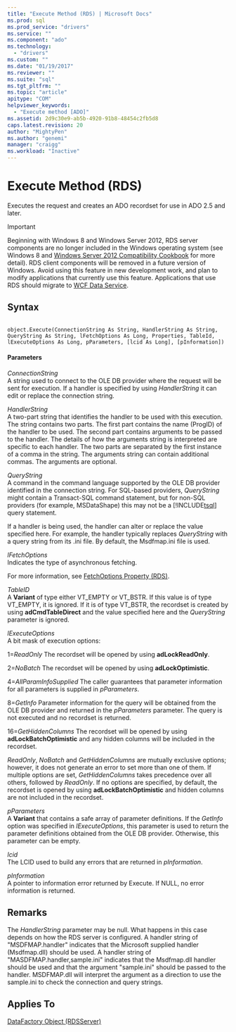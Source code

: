 ```yaml
---
title: "Execute Method (RDS) | Microsoft Docs"
ms.prod: sql
ms.prod_service: "drivers"
ms.service: ""
ms.component: "ado"
ms.technology:
  - "drivers"
ms.custom: ""
ms.date: "01/19/2017"
ms.reviewer: ""
ms.suite: "sql"
ms.tgt_pltfrm: ""
ms.topic: "article"
apitype: "COM"
helpviewer_keywords: 
  - "Execute method [ADO]"
ms.assetid: 2d9c30e9-ab5b-4920-91b8-48454c2fb5d8
caps.latest.revision: 20
author: "MightyPen"
ms.author: "genemi"
manager: "craigg"
ms.workload: "Inactive"
---
```

# Execute Method (RDS)
Executes the request and creates an ADO recordset for use in ADO 2.5 and later.  
  
> [!IMPORTANT]
>  Beginning with Windows 8 and Windows Server 2012, RDS server components are no longer included in the Windows operating system (see Windows 8 and [Windows Server 2012 Compatibility Cookbook](https://www.microsoft.com/en-us/download/details.aspx?id=27416) for more detail). RDS client components will be removed in a future version of Windows. Avoid using this feature in new development work, and plan to modify applications that currently use this feature. Applications that use RDS should migrate to [WCF Data Service](http://go.microsoft.com/fwlink/?LinkId=199565).  
  
## Syntax  
  
```  
  
object.Execute(ConnectionString As String, HandlerString As String, QueryString As String, lFetchOptions As Long, Properties, TableId, lExecuteOptions As Long, pParameters, [lcid As Long], [pInformation])  
```  
  
#### Parameters  
 *ConnectionString*  
 A string used to connect to the OLE DB provider where the request will be sent for execution. If a handler is specified by using *HandlerString* it can edit or replace the connection string.  
  
 *HandlerString*  
 A two-part string that identifies the handler to be used with this execution. The string contains two parts. The first part contains the name (ProgID) of the handler to be used. The second part contains arguments to be passed to the handler. The details of how the arguments string is interpreted are specific to each handler. The two parts are separated by the first instance of a comma in the string. The arguments string can contain additional commas. The arguments are optional.  
  
 *QueryString*  
 A command in the command language supported by the OLE DB provider identified in the connection string. For SQL-based providers, *QueryString* might contain a Transact-SQL command statement, but for non-SQL providers (for example, MSDataShape) this may not be a [!INCLUDE[tsql](../../../includes/tsql_md.md)] query statement.  
  
 If a handler is being used, the handler can alter or replace the value specified here. For example, the handler typically replaces *QueryString* with a query string from its .ini file. By default, the Msdfmap.ini file is used.  
  
 *lFetchOptions*  
 Indicates the type of asynchronous fetching.  
  
 For more information, see [FetchOptions Property (RDS)](../../../ado/reference/rds-api/fetchoptions-property-rds.md).  
  
 *TableID*  
 A **Variant** of type either VT_EMPTY or VT_BSTR. If this value is of type VT_EMPTY, it is ignored. If it is of type VT_BSTR, the recordset is created by using **adCmdTableDirect** and the value specified here and the *QueryString* parameter is ignored.  
  
 *lExecuteOptions*  
 A bit mask of execution options:  
  
 1=*ReadOnly* The recordset will be opened by using **adLockReadOnly**.  
  
 2=*NoBatch* The recordset will be opened by using **adLockOptimistic**.  
  
 4=*AllParamInfoSupplied* The caller guarantees that parameter information for all parameters is supplied in *pParameters*.  
  
 8=*GetInfo* Parameter information for the query will be obtained from the OLE DB provider and returned in the *pParameters* parameter. The query is not executed and no recordset is returned.  
  
 16=*GetHiddenColumns* The recordset will be opened by using **adLockBatchOptimistic** and any hidden columns will be included in the recordset.  
  
 *ReadOnly*, *NoBatch* and *GetHiddenColumns* are mutually exclusive options; however, it does not generate an error to set more than one of them. If multiple options are set, *GetHiddenColumns* takes precedence over all others, followed by *ReadOnly*. If no options are specified, by default, the recordset is opened by using **adLockBatchOptimistic** and hidden columns are not included in the recordset.  
  
 *pParameters*  
 A **Variant** that contains a safe array of parameter definitions. If the *GetInfo* option was specified in *lExecuteOptions*, this parameter is used to return the parameter definitions obtained from the OLE DB provider. Otherwise, this parameter can be empty.  
  
 *lcid*  
 The LCID used to build any errors that are returned in *pInformation*.  
  
 *pInformation*  
 A pointer to information error returned by Execute. If NULL, no error information is returned.  
  
## Remarks  
 The *HandlerString* parameter may be null. What happens in this case depends on how the RDS server is configured. A handler string of "MSDFMAP.handler" indicates that the Microsoft supplied handler (Msdfmap.dll) should be used. A handler string of "MASDFMAP.handler,sample.ini" indicates that the Msdfmap.dll handler should be used and that the argument "sample.ini" should be passed to the handler. MSDFMAP.dll will interpret the argument as a direction to use the sample.ini to check the connection and query strings.  
  
## Applies To  
 [DataFactory Object (RDSServer)](../../../ado/reference/rds-api/datafactory-object-rdsserver.md)


